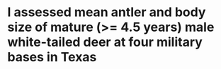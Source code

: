 # I assessed mean antler and body size of mature (>= 4.5 years) male white-tailed deer at four military bases in Texas

